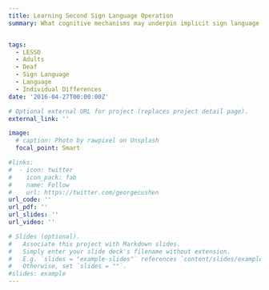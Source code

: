 ```yaml
---
title: Learning Second Sign Language Operation
summary: What cognitive mechanisms may underpin implicit sign language learning in hearing, Deaf, and CODA adults? Here, we study everything from motor learning to working memory, statistical learning to vocabulary mapping, to determine the factors that most significantly modulate the ability to extract and map novel signs from context. Major contributions: Supervise assessment programming, piloting, and refining, created full project pipeline; lead recruitment and administration, particularly of more challenging populations such as Deaf individuals and CODAs 


tags:
  - LESSO
  - Adults
  - Deaf
  - Sign Language
  - Language
  - Individual Differences
date: '2016-04-27T00:00:00Z'

# Optional external URL for project (replaces project detail page).
external_link: ''

image:
  # caption: Photo by rawpixel on Unsplash
  focal_point: Smart

#links:
#  - icon: twitter
#    icon_pack: fab
#    name: Follow
#    url: https://twitter.com/georgecushen
url_code: ''
url_pdf: ''
url_slides: ''
url_video: ''

# Slides (optional).
#   Associate this project with Markdown slides.
#   Simply enter your slide deck's filename without extension.
#   E.g. `slides = "example-slides"` references `content/slides/example-slides.md`.
#   Otherwise, set `slides = ""`.
#slides: example
---
```


